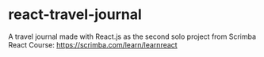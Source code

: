 # react-travel-journal
A travel journal made with React.js as the second solo project from Scrimba React Course: https://scrimba.com/learn/learnreact
